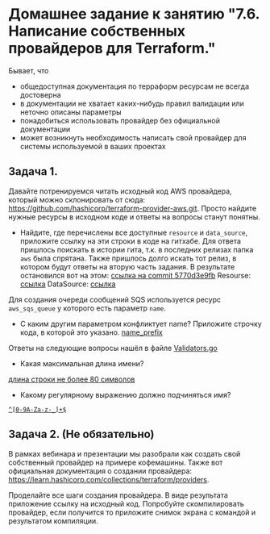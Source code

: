 # Домашнее задание к занятию "7.6. Написание собственных провайдеров для Terraform."
Бывает, что
* общедоступная документация по терраформ ресурсам не всегда достоверна
* в документации не хватает каких-нибудь правил валидации или неточно описаны параметры
* понадобиться использовать провайдер без официальной документации
* может возникнуть необходимость написать свой провайдер для системы используемой в ваших проектах

## Задача 1.
Давайте потренируемся читать исходный код AWS провайдера, который можно склонировать от сюда: https://github.com/hashicorp/terraform-provider-aws.git. Просто найдите нужные ресурсы в исходном коде и ответы на вопросы станут понятны.  
  
* Найдите, где перечислены все доступные ``resource`` и ``data_source``, приложите ссылку на эти строки в коде на гитхабе.
Для ответа пришлось поискать в истории гита, т.к. в последних релизах папка ``aws`` была спрятана. Также пришлось долго искать тот релиз, в котором будут ответы на вторую часть задания. В результате остановился вот на этом: [ссылка на commit 5770d3e9fb](https://github.com/hashicorp/terraform-provider-aws/tree/5770d3e9fbec1383b4f0bed6b5bf2dd4830003e2)
Resourse: [ссылка](https://github.com/hashicorp/terraform-provider-aws/blob/5770d3e9fbec1383b4f0bed6b5bf2dd4830003e2/aws/provider.go#L239)
DataSource: [ссылка](https://github.com/hashicorp/terraform-provider-aws/blob/5770d3e9fbec1383b4f0bed6b5bf2dd4830003e2/aws/provider.go#L162)

Для создания очереди сообщений SQS используется ресурс ``aws_sqs_queue`` у которого есть параметр ``name``.
* С каким другим параметром конфликтует name? Приложите строчку кода, в которой это указано.
[name_prefix](https://github.com/hashicorp/terraform-provider-aws/blob/5770d3e9fbec1383b4f0bed6b5bf2dd4830003e2/aws/resource_aws_sqs_queue.go#L55)

Ответы на следующие вопросы нашёл в файле [Validators.go](https://github.com/hashicorp/terraform-provider-aws/blob/5770d3e9fbec1383b4f0bed6b5bf2dd4830003e2/aws/validators.go)
* Какая максимальная длина имени?

[длина строки не более 80 символов](https://github.com/hashicorp/terraform-provider-aws/blob/5770d3e9fbec1383b4f0bed6b5bf2dd4830003e2/aws/validators.go#L765)
* Какому регулярному выражению должно подчиняться имя?

[`^[0-9A-Za-z-_]+$`](https://github.com/hashicorp/terraform-provider-aws/blob/5770d3e9fbec1383b4f0bed6b5bf2dd4830003e2/aws/validators.go#L768)

## Задача 2. (Не обязательно)
В рамках вебинара и презентации мы разобрали как создать свой собственный провайдер на примере кофемашины. Также вот официальная документация о создании провайдера: https://learn.hashicorp.com/collections/terraform/providers.

Проделайте все шаги создания провайдера.
В виде результата приложение ссылку на исходный код.
Попробуйте скомпилировать провайдер, если получится то приложите снимок экрана с командой и результатом компиляции.
